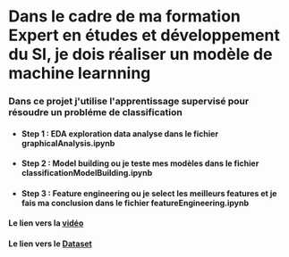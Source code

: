 # Dans le cadre de ma formation Expert en études et développement du SI, je dois réaliser un modèle de machine learnning
### Dans ce projet j'utilise **l'apprentissage supervisé** pour résoudre un **probléme de classification**
- #### Step 1 : EDA exploration data analyse dans le fichier graphicalAnalysis.ipynb
- #### Step 2 : Model building ou je teste mes modèles dans le fichier classificationModelBuilding.ipynb
- #### Step 3 : Feature engineering ou je select les meilleurs **features** et je fais ma conclusion dans le fichier featureEngineering.ipynb


#### Le lien vers la [vidéo](https://www.awesomescreenshot.com/video/4236165?key=96c706bb159fc4334647a1a00e779964)
#### Le lien vers le [Dataset](https://www.kaggle.com/rishidamarla/cancer-patients-data)
